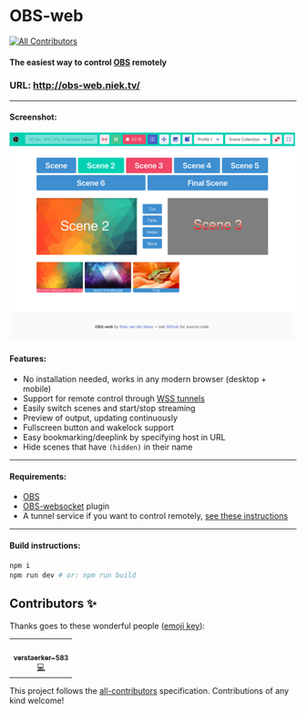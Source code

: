 # OBS-web
<!-- ALL-CONTRIBUTORS-BADGE:START - Do not remove or modify this section -->
[![All Contributors](https://img.shields.io/badge/all_contributors-1-orange.svg?style=flat-square)](#contributors-)
<!-- ALL-CONTRIBUTORS-BADGE:END -->
#### The easiest way to control [OBS](https://obsproject.com/) remotely

### **URL: http://obs-web.niek.tv/**

---
#### Screenshot:
![Screenshot of OBS-web](.github/screenshot.png)

#### Features:
- No installation needed, works in any modern browser (desktop + mobile)
- Support for remote control through [WSS tunnels](https://github.com/Palakis/obs-websocket#connecting-over-a-tlssecure-connection-or-remotely)
- Easily switch scenes and start/stop streaming
- Preview of output, updating continuously
- Fullscreen button and wakelock support
- Easy bookmarking/deeplink by specifying host in URL
- Hide scenes that have ``(hidden)`` in their name
---

#### Requirements:
- [OBS](https://obsproject.com/)
- [OBS-websocket](https://github.com/Palakis/obs-websocket/releases) plugin
- A tunnel service if you want to control remotely, [see these instructions](https://github.com/Palakis/obs-websocket#connecting-over-a-tlssecure-connection-or-remotely)

---

#### Build instructions:
```bash
npm i
npm run dev # or: npm run build
```
## Contributors ✨

Thanks goes to these wonderful people ([emoji key](https://allcontributors.org/docs/en/emoji-key)):

<!-- ALL-CONTRIBUTORS-LIST:START - Do not remove or modify this section -->
<!-- prettier-ignore-start -->
<!-- markdownlint-disable -->
<table>
  <tr>
    <td align="center"><a href="https://github.com/verstaerker-583"><img src="https://avatars2.githubusercontent.com/u/40574338?v=4" width="100px;" alt=""/><br /><sub><b>verstaerker-583</b></sub></a><br /><a href="https://github.com/Niek/obs-web/commits?author=verstaerker-583" title="Code">💻</a></td>
  </tr>
</table>

<!-- markdownlint-enable -->
<!-- prettier-ignore-end -->
<!-- ALL-CONTRIBUTORS-LIST:END -->

This project follows the [all-contributors](https://github.com/all-contributors/all-contributors) specification. Contributions of any kind welcome!